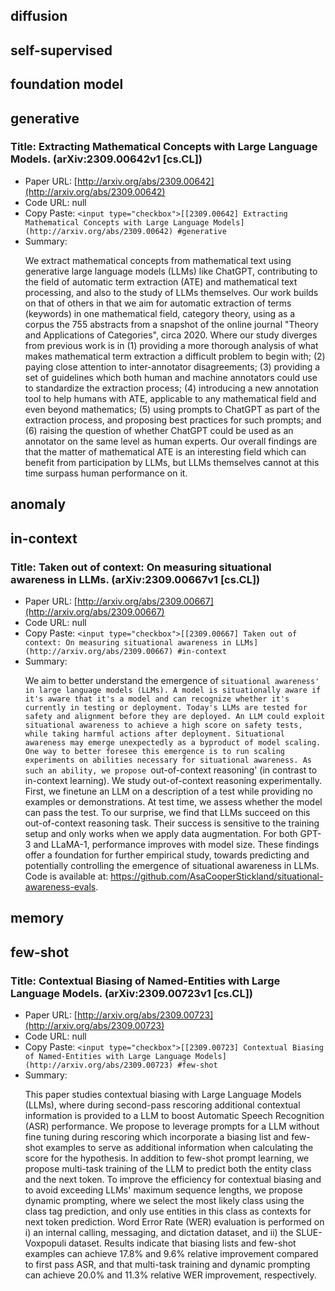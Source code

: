 ## diffusion
## self-supervised
## foundation model
## generative
### Title: Extracting Mathematical Concepts with Large Language Models. (arXiv:2309.00642v1 [cs.CL])
* Paper URL: [http://arxiv.org/abs/2309.00642](http://arxiv.org/abs/2309.00642)
* Code URL: null
* Copy Paste: `<input type="checkbox">[[2309.00642] Extracting Mathematical Concepts with Large Language Models](http://arxiv.org/abs/2309.00642) #generative`
* Summary: <p>We extract mathematical concepts from mathematical text using generative
large language models (LLMs) like ChatGPT, contributing to the field of
automatic term extraction (ATE) and mathematical text processing, and also to
the study of LLMs themselves. Our work builds on that of others in that we aim
for automatic extraction of terms (keywords) in one mathematical field,
category theory, using as a corpus the 755 abstracts from a snapshot of the
online journal "Theory and Applications of Categories", circa 2020. Where our
study diverges from previous work is in (1) providing a more thorough analysis
of what makes mathematical term extraction a difficult problem to begin with;
(2) paying close attention to inter-annotator disagreements; (3) providing a
set of guidelines which both human and machine annotators could use to
standardize the extraction process; (4) introducing a new annotation tool to
help humans with ATE, applicable to any mathematical field and even beyond
mathematics; (5) using prompts to ChatGPT as part of the extraction process,
and proposing best practices for such prompts; and (6) raising the question of
whether ChatGPT could be used as an annotator on the same level as human
experts. Our overall findings are that the matter of mathematical ATE is an
interesting field which can benefit from participation by LLMs, but LLMs
themselves cannot at this time surpass human performance on it.
</p>

## anomaly
## in-context
### Title: Taken out of context: On measuring situational awareness in LLMs. (arXiv:2309.00667v1 [cs.CL])
* Paper URL: [http://arxiv.org/abs/2309.00667](http://arxiv.org/abs/2309.00667)
* Code URL: null
* Copy Paste: `<input type="checkbox">[[2309.00667] Taken out of context: On measuring situational awareness in LLMs](http://arxiv.org/abs/2309.00667) #in-context`
* Summary: <p>We aim to better understand the emergence of `situational awareness' in large
language models (LLMs). A model is situationally aware if it's aware that it's
a model and can recognize whether it's currently in testing or deployment.
Today's LLMs are tested for safety and alignment before they are deployed. An
LLM could exploit situational awareness to achieve a high score on safety
tests, while taking harmful actions after deployment. Situational awareness may
emerge unexpectedly as a byproduct of model scaling. One way to better foresee
this emergence is to run scaling experiments on abilities necessary for
situational awareness. As such an ability, we propose `out-of-context
reasoning' (in contrast to in-context learning). We study out-of-context
reasoning experimentally. First, we finetune an LLM on a description of a test
while providing no examples or demonstrations. At test time, we assess whether
the model can pass the test. To our surprise, we find that LLMs succeed on this
out-of-context reasoning task. Their success is sensitive to the training setup
and only works when we apply data augmentation. For both GPT-3 and LLaMA-1,
performance improves with model size. These findings offer a foundation for
further empirical study, towards predicting and potentially controlling the
emergence of situational awareness in LLMs. Code is available at:
https://github.com/AsaCooperStickland/situational-awareness-evals.
</p>

## memory
## few-shot
### Title: Contextual Biasing of Named-Entities with Large Language Models. (arXiv:2309.00723v1 [cs.CL])
* Paper URL: [http://arxiv.org/abs/2309.00723](http://arxiv.org/abs/2309.00723)
* Code URL: null
* Copy Paste: `<input type="checkbox">[[2309.00723] Contextual Biasing of Named-Entities with Large Language Models](http://arxiv.org/abs/2309.00723) #few-shot`
* Summary: <p>This paper studies contextual biasing with Large Language Models (LLMs),
where during second-pass rescoring additional contextual information is
provided to a LLM to boost Automatic Speech Recognition (ASR) performance. We
propose to leverage prompts for a LLM without fine tuning during rescoring
which incorporate a biasing list and few-shot examples to serve as additional
information when calculating the score for the hypothesis. In addition to
few-shot prompt learning, we propose multi-task training of the LLM to predict
both the entity class and the next token. To improve the efficiency for
contextual biasing and to avoid exceeding LLMs' maximum sequence lengths, we
propose dynamic prompting, where we select the most likely class using the
class tag prediction, and only use entities in this class as contexts for next
token prediction. Word Error Rate (WER) evaluation is performed on i) an
internal calling, messaging, and dictation dataset, and ii) the SLUE-Voxpopuli
dataset. Results indicate that biasing lists and few-shot examples can achieve
17.8% and 9.6% relative improvement compared to first pass ASR, and that
multi-task training and dynamic prompting can achieve 20.0% and 11.3% relative
WER improvement, respectively.
</p>

